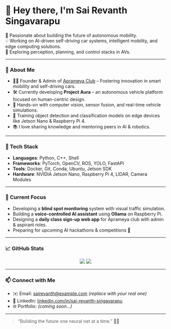 # 👋 Hey there, I'm Sai Revanth Singavarapu

🚀 Passionate about building the future of autonomous mobility.  
💡 Working on AI-driven self-driving car systems, intelligent mobility, and edge computing solutions.  
🧠 Exploring perception, planning, and control stacks in AVs.  

---

### 🌟 About Me
- 🧑‍💻 Founder & Admin of [Aprameya Club](https://github.com/aprameya-club) – Fostering innovation in smart mobility and self-driving cars.
- 🛠️ Currently developing **Project Aura** – an autonomous vehicle platform focused on human-centric design.
- 🧪 Hands-on with computer vision, sensor fusion, and real-time vehicle simulations.
- 🧠 Training object detection and classification models on edge devices like Jetson Nano & Raspberry Pi 4.
- 📚 I love sharing knowledge and mentoring peers in AI & robotics.

---

### 🔧 Tech Stack
- **Languages**: Python, C++, Shell
- **Frameworks**: PyTorch, OpenCV, ROS, YOLO, FastAPI
- **Tools**: Docker, Git, Conda, Ubuntu, Jetson SDK
- **Hardware**: NVIDIA Jetson Nano, Raspberry Pi 4, LIDAR, Camera Modules

---

### 🧠 Current Focus
- Developing a **blind spot monitoring** system with visual traffic simulation.
- Building a **voice-controlled AI assistant** using **Ollama** on Raspberry Pi.
- Designing a **daily class sign-up web app** for Aprameya club with admin & aspirant roles.
- Preparing for upcoming AI hackathons & competitions 🚩

---

### 📈 GitHub Stats
<p align="center">
  <img src="https://github-readme-stats.vercel.app/api?username=YOUR_USERNAME&show_icons=true&theme=radical" />
  <img src="https://github-readme-stats.vercel.app/api/top-langs/?username=YOUR_USERNAME&layout=compact&theme=radical" />
</p>

---

### 📫 Connect with Me
- ✉️ Email: sairevanth@example.com *(replace with your real one)*
- 🔗 LinkedIn: [linkedin.com/in/sai-revanth-singavarapu](https://www.linkedin.com/)
- 🌐 Portfolio: *(coming soon...)*

---

> “Building the future one neural net at a time.” 🧠🚗
